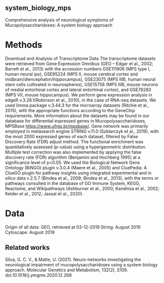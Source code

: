 ## system_biology_mps
Comprehensive analysis of neurological symptoms of Mucopolysaccharidoses: A system biology approach

# Methods
Download and Analysis of Transcriptome Data
The transcriptome datasets were retrieved from Gene Expression Omnibus (GEO – Edgar et al., 2002; Barrett et al., 2013) with the accession numbers GSE111906 (MPS type I, human neural ips), GSE95224 (MPS II, mouse cerebral cortex and midbrain/diencephalon/hippocampus), GSE23075 (MPS IIIB, human neural stem cells cultivated in neurospheres), GSE15758 (MPS IIIB, mouse neurons of medial entorhinal cortex and lateral entorhinal cortex), and GSE76283 (MPS VII, mouse hippocampus). 
We perform gene expression analysis in edgeR v.3.28.1(Robinson et al., 2010), in the case of RNA-seq datasets. We used limma package v.3.44.3 for the microarray datasets (Ritchie et al., 2015), with the appropriate functions according to the GeneChip requirements. More information about the datasets may be found in our database for differential expressed genes in Mucopolysaccharidoses,  MPSBase <https://www.ufrgs.br/mpsbase/>.
Gene network was primarily employed in metasearch engine STRING v.11.0 (Szklarczyk et al., 2019), with the most 2000 expressed genes of each dataset, filtered by False Discovery Rate (FDR) adjust method. 
The functional enrichment was quantitatively assessed (p-value) using a hypergeometric distribution. Multiple test correction was also implemented by applying the false discovery rate (FDR) algorithm (Benjamini and Hochberg 1995) at a significance level of p<0.05. We used the Biological Network Gene Ontology (BiNGO) plugin v.3.0.4 (Maere et al., 2005) and CluePedia: A ClueGO plugin for pathway insights using integrated experimental and in silico data v.2.5.7 (Bindea et al., 2009; Bindea et al., 2013), with the terms or pathways consulted in the database of GO Immune System, KEGG, Reactome, and Wikipathways (Ashburner et al., 2000; Kanehisa et al., 2002; Kelder et al., 2012; Jassal et al., 2020).

# Data
Origin of all data: GEO, retrieved at 03-12-2019
String: August 2019
Cytoscape: August 2019

## Related works

Silva, G. C. V., & Matte, U. (2021). Neuro-networks investigating the neurological impairment of mucopolysaccharidoses using a system biology approach. Molecular Genetics and Metabolism, 132(2), S109. doi:10.1016/j.ymgme.2020.12.268
